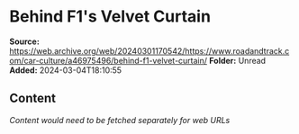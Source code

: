 # Behind F1's Velvet Curtain

**Source:** https://web.archive.org/web/20240301170542/https://www.roadandtrack.com/car-culture/a46975496/behind-f1-velvet-curtain/
**Folder:** Unread
**Added:** 2024-03-04T18:10:55




## Content
*Content would need to be fetched separately for web URLs*
